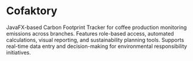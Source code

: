 # Cofaktory
JavaFX-based Carbon Footprint Tracker for coffee production monitoring emissions across branches. Features role-based access, automated calculations, visual reporting, and sustainability planning tools. Supports real-time data entry and decision-making for environmental responsibility initiatives.
